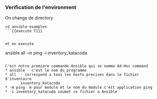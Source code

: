 ### Verification de l'environment 

On change de directory  

```
cd ansible-examples
```{{execute T1}}


et on execute 
```
ansible all -m ping -i inventory_katacoda
```{{execute T1}}

C'est notre premiere commande Ansible qui se nomme Ad-Hoc command
* ansible - c'est le nom du programme
* all  - correspond a tous les hosts precises dans le fichier d'inventaire 
       inventory_katacoda 
* -m ping  m pour module et le nom du module c'est application ping
* -i inventory_katacoda soumet ce fichier a Ansible

